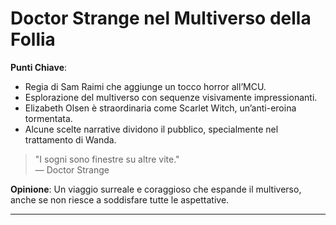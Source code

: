 # Doctor Strange nel Multiverso della Follia 

 **Punti Chiave**: 
  - Regia di Sam Raimi che aggiunge un tocco horror all’MCU.
  - Esplorazione del multiverso con sequenze visivamente impressionanti.
  - Elizabeth Olsen è straordinaria come Scarlet Witch, un’anti-eroina tormentata.
  - Alcune scelte narrative dividono il pubblico, specialmente nel trattamento di Wanda.

> "I sogni sono finestre su altre vite."  
> — Doctor Strange

**Opinione**: Un viaggio surreale e coraggioso che espande il multiverso, anche se non riesce a soddisfare tutte le aspettative.

---